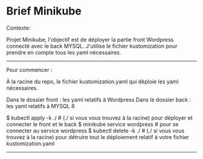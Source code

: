 # Brief Minikube

Contexte:

Projet Minikube, l'objectif est de déployer la partie front Wordpress connecté avec le back MYSQL. J'utilise le fichier kustomization pour prendre en compte tous les yaml nécessaires.


---------------------------------------------------------------------------------------------

Pour commencer :

À la racine du repo, le fichier kustomization.yaml qui déploie les yaml nécessaires.

Dans le dossier front : les yaml relatifs à Wordpress
Dans le dossier back : les yaml relatifs à MYSQL 8

$ kubectl apply -k ./           # (./ si vous vous trouvez à la racine) pour déployer et connecter le front et le back
$ minikube service wordpress    # pour se connecter au service wordpress
$ kubectl delete -k ./		    # (./ si vous vous trouvez à la racine) pour détruire tout le déploiement relatif à votre fichier kustomization.yaml

--------------------------------------------------------------------------------------------